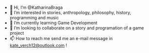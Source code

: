 - 👋 Hi, I’m @KatharinaBraga
- 👀 I’m interested in stories, anthropology, philosophy, history, programming and music 
- 🌱 I’m currently learning Game Development
- 💞️ I’m looking to collaborate on a story and programation of a game project
- 📫 How to reach me send me an e-mail message in kate_verch12@outlook.com !

